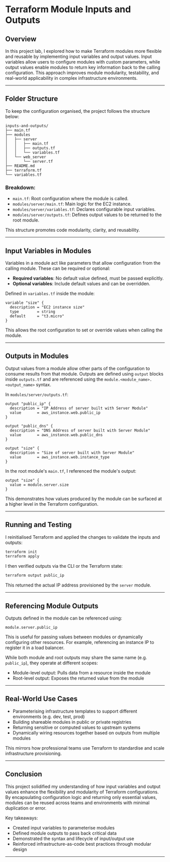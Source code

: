 # Terraform Module Inputs and Outputs

## Overview

In this project lab, I explored how to make Terraform modules more flexible and reusable by implementing input variables and output values. Input variables allow users to configure modules with custom parameters, while output values enable modules to return key information back to the calling configuration. This approach improves module modularity, testability, and real-world applicability in complex infrastructure environments.

---

## Folder Structure

To keep the configuration organised, the project follows the structure below:

```
inputs-and-outputs/
├── main.tf
├── modules
│   ├── server
│   │   ├── main.tf
│   │   ├── outputs.tf
│   │   └── variables.tf
│   └── web_server
│       └── server.tf
├── README.md
├── terraform.tf
└── variables.tf
```

### Breakdown:

- `main.tf`: Root configuration where the module is called.
- `modules/server/main.tf`: Main logic for the EC2 instance.
- `modules/server/variables.tf`: Declares configurable input variables.
- `modules/server/outputs.tf`: Defines output values to be returned to the root module.

This structure promotes code modularity, clarity, and reusability.

---

## Input Variables in Modules

Variables in a module act like parameters that allow configuration from the calling module. These can be required or optional:

- **Required variables**: No default value defined, must be passed explicitly.
- **Optional variables**: Include default values and can be overridden.

Defined in `variables.tf` inside the module:

```hcl
variable "size" {
  description = "EC2 instance size"
  type        = string
  default     = "t3.micro"
}
```

This allows the root configuration to set or override values when calling the module.

---

## Outputs in Modules

Output values from a module allow other parts of the configuration to consume results from that module. Outputs are defined using `output` blocks inside `outputs.tf` and are referenced using the `module.<module_name>.<output_name>` syntax.

In `modules/server/outputs.tf`:

```hcl
output "public_ip" {
  description = "IP Address of server built with Server Module"
  value       = aws_instance.web.public_ip
}

output "public_dns" {
  description = "DNS Address of server built with Server Module"
  value       = aws_instance.web.public_dns
}

output "size" {
  description = "Size of server built with Server Module"
  value       = aws_instance.web.instance_type
}
```

In the root module's `main.tf`, I referenced the module's output:

```hcl
output "size" {
  value = module.server.size
}
```

This demonstrates how values produced by the module can be surfaced at a higher level in the Terraform configuration.

---

## Running and Testing

I reinitialised Terraform and applied the changes to validate the inputs and outputs:

```bash
terraform init
terraform apply
```

I then verified outputs via the CLI or the Terraform state:

```bash
terraform output public_ip
```

This returned the actual IP address provisioned by the `server` module.

---

## Referencing Module Outputs

Outputs defined in the module can be referenced using:

```hcl
module.server.public_ip
```

This is useful for passing values between modules or dynamically configuring other resources. For example, referencing an instance IP to register it in a load balancer.

While both module and root outputs may share the same name (e.g. `public_ip`), they operate at different scopes:

- Module-level output: Pulls data from a resource inside the module
- Root-level output: Exposes the returned value from the module

---

## Real-World Use Cases

- Parameterising infrastructure templates to support different environments (e.g. dev, test, prod)
- Building shareable modules in public or private registries
- Returning sensitive or computed values to upstream systems
- Dynamically wiring resources together based on outputs from multiple modules

This mirrors how professional teams use Terraform to standardise and scale infrastructure provisioning.

---

## Conclusion

This project solidified my understanding of how input variables and output values enhance the flexibility and modularity of Terraform configurations. By encapsulating configuration logic and returning only essential values, modules can be reused across teams and environments with minimal duplication or error.

Key takeaways:

- Created input variables to parameterise modules
- Defined module outputs to pass back critical data
- Demonstrated the syntax and lifecycle of input/output use
- Reinforced infrastructure-as-code best practices through modular design

---
